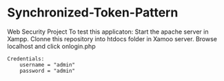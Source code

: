 # Synchronized-Token-Pattern
Web Security Project
To test this applicaton:
	Start the apache server in Xampp. Clonne this repository into htdocs folder in Xamoo server.
	Browse localhost and click onlogin.php

	Credentials:
		username = "admin"
		password = "admin"
